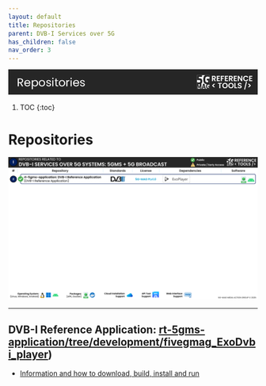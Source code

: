```yaml
---
layout: default
title: Repositories
parent: DVB-I Services over 5G
has_children: false
nav_order: 3
---
```

<img src="../../assets/images/Banner_Repositories.png" /> 

1. TOC
{:toc}

# Repositories

<img src="../../assets/images/projects/dvb_repos.png">

---

## DVB-I Reference Application: [rt-5gms-application/tree/development/fivegmag_ExoDvbi_player](https://github.com/5G-MAG/rt-5gms-application/tree/development/fivegmag_ExoDvbi_player))
* [Information and how to download, build, install and run](https://github.com/5G-MAG/rt-5gms-application/tree/development/fivegmag_ExoDvbi_player#readme)
